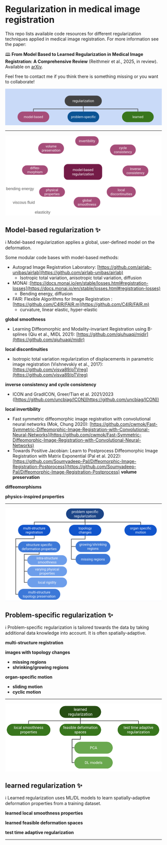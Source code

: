 # Regularization in medical image registration
This repo lists available code resources for different regularization techniques applied in medical image registration.
For more information see the paper:

🕮 **From Model Based to Learned Regularization in Medical Image Registration: A Comprehensive Review** (Reithmeir et al., 2025, in review). Available on [arXiv](https://arxiv.org/abs/2412.15740).

Feel free to contact me if you think there is something missing or you want to collaborate!

![Alt text](figs/overview.png "overview")
***
![Alt text](figs/model-based.png "model-based")
## Model-based regularization ✨
 ℹ️ Model-based regularization applies a global, user-defined model on the deformation. 

Some modular code bases with model-based methods:
- Autograd Image Registration Laboratory: [https://github.com/airlab-unibas/airlab](https://github.com/airlab-unibas/airlab)
  - Isotropic total variation, anisotropic total variation, diffusion
- MONAI :[https://docs.monai.io/en/stable/losses.html#registration-losses](https://docs.monai.io/en/stable/losses.html#registration-losses)
  - Bending energy, diffusion
- FAIR: Flexible Algorithms for Image Registration :[https://github.com/C4IR/FAIR.m](https://github.com/C4IR/FAIR.m)
  - curvature, linear elastic, hyper-elastic

**global smoothness**
- Learning Diffeomorphic and Modality-invariant Registration using B-splines (Qiu et al., MIDL 2021): [https://github.com/qiuhuaqi/midir](https://github.com/qiuhuaqi/midir)

**local discontinuities**
- Isotropic total variation regularization of displacements in parametric image registration (Vishnevskiy et al., 2017): [https://github.com/visva89/pTVreg](https://github.com/visva89/pTVreg)

**inverse consistency and cycle consistency**
- ICON and GradICON, Greer/Tian et al. 2021/2023 ([https://github.com/uncbiag/ICON](https://github.com/uncbiag/ICON))

**local invertibility**
- Fast symmetric diffeomorphic image registration with convolutional neural networks (Mok, Chung 2020): [https://github.com/cwmok/Fast-Symmetric-Diffeomorphic-Image-Registration-with-Convolutional-Neural-Networks](https://github.com/cwmok/Fast-Symmetric-Diffeomorphic-Image-Registration-with-Convolutional-Neural-Networks)
- Towards Positive Jacobian: Learn to Postprocess Diffeomorphic Image Registration with Matrix Exponential (Pal et al. 2022): [https://github.com/Soumyadeep-Pal/Diffeomorphic-Image-Registration-Postprocess](https://github.com/Soumyadeep-Pal/Diffeomorphic-Image-Registration-Postprocess)
**volume preservation**

**diffeomorphisms**

**physics-inspired properties**

***
![Alt text](figs/problem-specific.png "problem-specific")
## Problem-specific regularization ✨
ℹ️ Problem-specific regularization is tailored towards the data by taking additional data knowledge into account. It is often spatially-adaptive.

**multi-structure registration**

**images with topology changes**
- **missing regions**
- **shrinking/growing regions**

**organ-specific motion**

- **sliding motion**
- **cyclic motion**
***
![Alt text](figs/learned.png "learned")
## learned regularization ✨
ℹ️ Learned regularization uses ML/DL models to learn spatially-adaptive deformation properties from a training dataset.

**learned local smoothness properties**

**learned feasible deformation spaces**

**test time adaptive regularization**
***